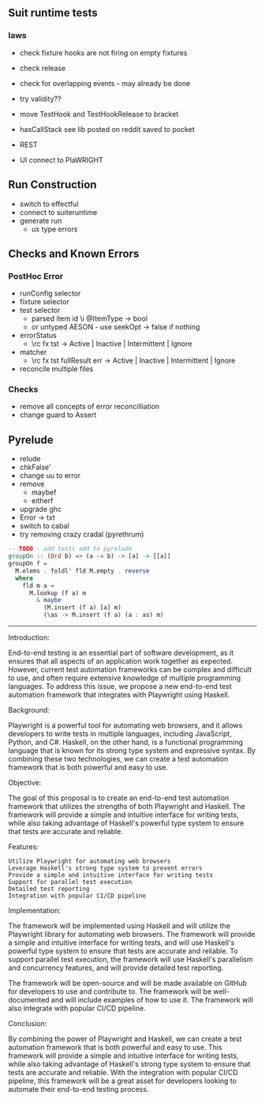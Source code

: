 ## Suit runtime tests
### laws
* check fixture hooks are not firing on empty fixtures
* check release
* check for overlapping events - may already be done


* try validity??


* move TestHook and TestHookRelease to bracket
* hasCallStack see lib posted on reddit saved to pocket
* REST
* UI connect to PlaWRIGHT

## Run Construction
* switch to effectful
* connect to suiteruntime
* generate run
  * ux type errors

## Checks and Known Errors
### PostHoc Error 
* runConfig selector
* fixture selector
* test selector
  * parsed item id \i @ItemType -> bool
  * or untyped AESON - use seekOpt -> false if nothing
* errorStatus
  * \rc fx tst -> Active | Inactive | Intermittent | Ignore
* matcher
  * \rc fx tst fullResult err -> Active | Inactive | Intermittent | Ignore
* reconcile multiple files

### Checks
* remove all concepts of error reconcilliation
* change guard to Assert

## Pyrelude
* relude
* chkFalse'
* change uu to error
* remove 
  * maybef
  * eitherf
* upgrade ghc
* Error -> txt
* switch to cabal
* try removing crazy cradal (pyrethrum)

```haskell
-- TODO - add tests add to pyrelude
groupOn :: (Ord b) => (a -> b) -> [a] -> [[a]]
groupOn f =
  M.elems . foldl' fld M.empty . reverse
  where
    fld m a =
      M.lookup (f a) m
        & maybe
          (M.insert (f a) [a] m)
          (\as -> M.insert (f a) (a : as) m)
```

----
Introduction:

End-to-end testing is an essential part of software development, as it ensures that all aspects of an application work together as expected. However, current test automation frameworks can be complex and difficult to use, and often require extensive knowledge of multiple programming languages. To address this issue, we propose a new end-to-end test automation framework that integrates with Playwright using Haskell.

Background:

Playwright is a powerful tool for automating web browsers, and it allows developers to write tests in multiple languages, including JavaScript, Python, and C#. Haskell, on the other hand, is a functional programming language that is known for its strong type system and expressive syntax. By combining these two technologies, we can create a test automation framework that is both powerful and easy to use.

Objective:

The goal of this proposal is to create an end-to-end test automation framework that utilizes the strengths of both Playwright and Haskell. The framework will provide a simple and intuitive interface for writing tests, while also taking advantage of Haskell's powerful type system to ensure that tests are accurate and reliable.

Features:

    Utilize Playwright for automating web browsers
    Leverage Haskell's strong type system to prevent errors
    Provide a simple and intuitive interface for writing tests
    Support for parallel test execution
    Detailed test reporting
    Integration with popular CI/CD pipeline

Implementation:

The framework will be implemented using Haskell and will utilize the Playwright library for automating web browsers. The framework will provide a simple and intuitive interface for writing tests, and will use Haskell's powerful type system to ensure that tests are accurate and reliable. To support parallel test execution, the framework will use Haskell's parallelism and concurrency features, and will provide detailed test reporting.

The framework will be open-source and will be made available on GitHub for developers to use and contribute to. The framework will be well-documented and will include examples of how to use it. The framework will also integrate with popular CI/CD pipeline.

Conclusion:

By combining the power of Playwright and Haskell, we can create a test automation framework that is both powerful and easy to use. This framework will provide a simple and intuitive interface for writing tests, while also taking advantage of Haskell's strong type system to ensure that tests are accurate and reliable. With the integration with popular CI/CD pipeline, this framework will be a great asset for developers looking to automate their end-to-end testing process.